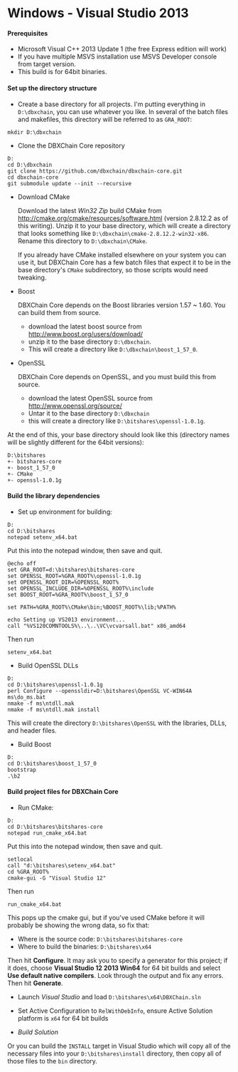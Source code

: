 Windows - Visual Studio 2013
============================
#### Prerequisites ####
* Microsoft Visual C++ 2013 Update 1 (the free Express edition will work)
* If you have multiple MSVS installation use MSVS Developer console from target version.
* This build is for 64bit binaries.

#### Set up the directory structure ####
* Create a base directory for all projects.  I'm putting everything in
  `D:\dbxchain`, you can use whatever you like.  In several of the batch files
  and makefiles, this directory will be referred to as `GRA_ROOT`:

```
mkdir D:\dbxchain
```

* Clone the DBXChain Core repository

```
D:
cd D:\dbxchain
git clone https://github.com/dbxchain/dbxchain-core.git
cd dbxchain-core
git submodule update --init --recursive
```

* Download CMake

  Download the latest *Win32 Zip* build CMake from
  http://cmake.org/cmake/resources/software.html (version 2.8.12.2 as of this
  writing).  Unzip it to your base directory, which will create a directory that
  looks something like `D:\dbxchain\cmake-2.8.12.2-win32-x86`.  Rename this
  directory to `D:\dbxchain\CMake`.

  If you already have CMake installed elsewhere on your system you can use it,
  but DBXChain Core has a few batch files that expect it to be in the base
  directory's `CMake` subdirectory, so those scripts would need tweaking.

* Boost

   DBXChain Core depends on the Boost libraries version 1.57 ~ 1.60.  You can build them from
   source.
   * download the latest boost source from http://www.boost.org/users/download/
   * unzip it to the base directory `D:\dbxchain`.
   * This will create a directory like `D:\dbxchain\boost_1_57_0`.

* OpenSSL

   DBXChain Core depends on OpenSSL, and you must build this from source.
    * download the latest OpenSSL source from http://www.openssl.org/source/
    * Untar it to the base directory `D:\dbxchain`
    * this will create a directory like `D:\bitshares\openssl-1.0.1g`.

At the end of this, your base directory should look like this (directory names will
be slightly different for the 64bit versions):
```
D:\bitshares
+- bitshares-core
+- boost_1_57_0
+- CMake
+- openssl-1.0.1g
```

#### Build the library dependencies ####

* Set up environment for building:

```
D:
cd D:\bitshares
notepad setenv_x64.bat
```

Put this into the notepad window, then save and quit.

```
@echo off
set GRA_ROOT=d:\bitshares\bitshares-core
set OPENSSL_ROOT=%GRA_ROOT%\openssl-1.0.1g
set OPENSSL_ROOT_DIR=%OPENSSL_ROOT%
set OPENSSL_INCLUDE_DIR=%OPENSSL_ROOT%\include
set BOOST_ROOT=%GRA_ROOT%\boost_1_57_0

set PATH=%GRA_ROOT%\CMake\bin;%BOOST_ROOT%\lib;%PATH%

echo Setting up VS2013 environment...
call "%VS120COMNTOOLS%\..\..\VC\vcvarsall.bat" x86_amd64
```

Then run

```
setenv_x64.bat
```


* Build OpenSSL DLLs
```
D:
cd D:\bitshares\openssl-1.0.1g
perl Configure --openssldir=D:\bitshares\OpenSSL VC-WIN64A
ms\do_ms.bat
nmake -f ms\ntdll.mak
nmake -f ms\ntdll.mak install
```

  This will create the directory `D:\bitshares\OpenSSL` with the libraries, DLLs,
  and header files.

* Build Boost
```
D:
cd D:\bitshares\boost_1_57_0
bootstrap
.\b2
```

#### Build project files for DBXChain Core ####

* Run CMake:

```
D:
cd D:\bitshares\bitshares-core
notepad run_cmake_x64.bat
```
Put this into the notepad window, then save and quit.
```
setlocal
call "d:\bitshares\setenv_x64.bat"
cd %GRA_ROOT%
cmake-gui -G "Visual Studio 12"
```
Then run
```
run_cmake_x64.bat
```

 This pops up the cmake gui, but if you've used CMake before it will probably be
 showing the wrong data, so fix that:
 * Where is the source code: `D:\bitshares\bitshares-core`
 * Where to build the binaries: `D:\bitshares\x64` 

 Then hit **Configure**.  It may ask you to specify a generator for this
 project; if it does, choose **Visual Studio 12 2013 Win64** for 64 bit builds and select **Use default
 native compilers**.  Look through the output and fix any errors.  Then
 hit **Generate**.


* Launch *Visual Studio* and load `D:\bitshares\x64\DBXChain.sln` 
* Set Active Configuration to `RelWithDebInfo`, ensure Active Solution platform is `x64` for 64 bit builds

* *Build Solution*

Or you can build the `INSTALL` target in Visual Studio which will
copy all of the necessary files into your `D:\bitshares\install`
directory, then copy all of those files to the `bin` directory.
